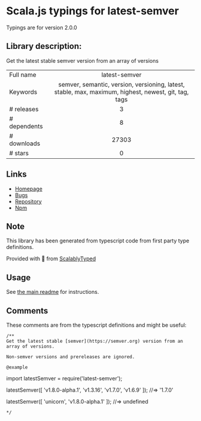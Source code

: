 
# Scala.js typings for latest-semver

Typings are for version 2.0.0

## Library description:
Get the latest stable semver version from an array of versions

|                    |                 |
| ------------------ | :-------------: |
| Full name          | latest-semver |
| Keywords           | semver, semantic, version, versioning, latest, stable, max, maximum, highest, newest, git, tag, tags |
| # releases         | 3 |
| # dependents       | 8 |
| # downloads        | 27303 |
| # stars            | 0 |

## Links
- [Homepage](https://github.com/sindresorhus/latest-semver#readme)
- [Bugs](https://github.com/sindresorhus/latest-semver/issues)
- [Repository](https://github.com/sindresorhus/latest-semver)
- [Npm](https://www.npmjs.com/package/latest-semver)
    


## Note
This library has been generated from typescript code from first party type definitions.

Provided with :purple_heart: from [ScalablyTyped](https://github.com/oyvindberg/ScalablyTyped)

## Usage
See [the main readme](../../readme.md) for instructions.

## Comments

These comments are from the typescript definitions and might be useful:
```
/**
Get the latest stable [semver](https://semver.org) version from an array of versions.

Non-semver versions and prereleases are ignored.

@example
```
import latestSemver = require('latest-semver');

latestSemver([
	'v1.8.0-alpha.1',
	'v1.3.16',
	'v1.7.0',
	'v1.6.9'
]);
//=> '1.7.0'

latestSemver([
	'unicorn',
	'v1.8.0-alpha.1'
]);
//=> undefined
```
*/

```

